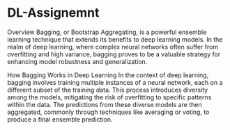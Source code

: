 # DL-Assignemnt

Overview
Bagging, or Bootstrap Aggregating, is a powerful ensemble learning technique that extends its benefits to deep learning models. In the realm of deep learning, where complex neural networks often suffer from overfitting and high variance, bagging proves to be a valuable strategy for enhancing model robustness and generalization.

How Bagging Works in Deep Learning
In the context of deep learning, bagging involves training multiple instances of a neural network, each on a different subset of the training data. This process introduces diversity among the models, mitigating the risk of overfitting to specific patterns within the data. The predictions from these diverse models are then aggregated, commonly through techniques like averaging or voting, to produce a final ensemble prediction.

